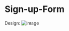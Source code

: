 # Sign-up-Form

Design:
![image](https://github.com/user-attachments/assets/ebfe9e08-ee97-48dd-a049-fe131b489c3f)
